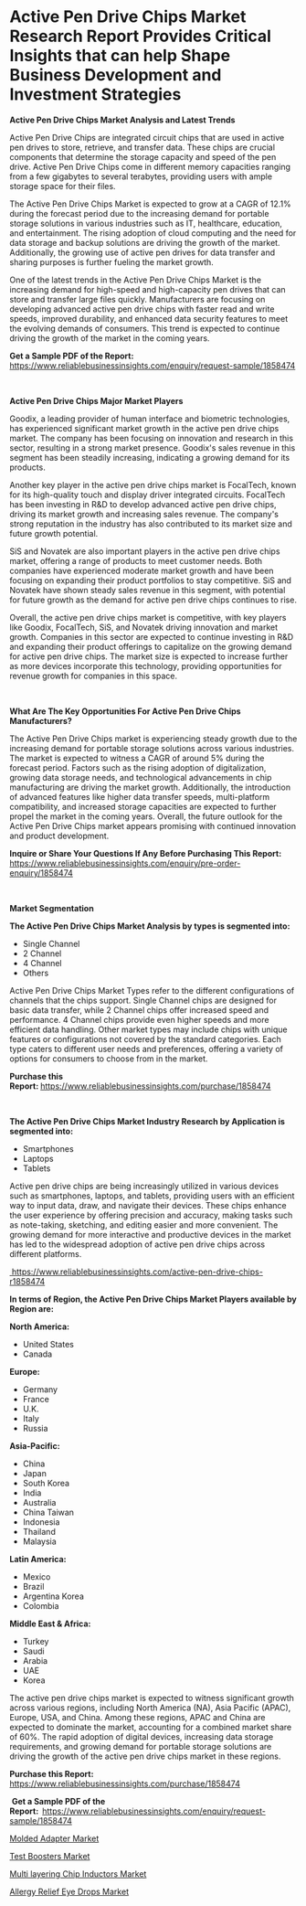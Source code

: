 <p><h1>Active Pen Drive Chips Market Research Report Provides Critical Insights that can help Shape Business Development and Investment Strategies</h1></p><p><strong>Active Pen Drive Chips Market Analysis and Latest Trends</strong></p>
<p><p>Active Pen Drive Chips are integrated circuit chips that are used in active pen drives to store, retrieve, and transfer data. These chips are crucial components that determine the storage capacity and speed of the pen drive. Active Pen Drive Chips come in different memory capacities ranging from a few gigabytes to several terabytes, providing users with ample storage space for their files.</p><p>The Active Pen Drive Chips Market is expected to grow at a CAGR of 12.1% during the forecast period due to the increasing demand for portable storage solutions in various industries such as IT, healthcare, education, and entertainment. The rising adoption of cloud computing and the need for data storage and backup solutions are driving the growth of the market. Additionally, the growing use of active pen drives for data transfer and sharing purposes is further fueling the market growth.</p><p>One of the latest trends in the Active Pen Drive Chips Market is the increasing demand for high-speed and high-capacity pen drives that can store and transfer large files quickly. Manufacturers are focusing on developing advanced active pen drive chips with faster read and write speeds, improved durability, and enhanced data security features to meet the evolving demands of consumers. This trend is expected to continue driving the growth of the market in the coming years.</p></p>
<p><strong>Get a Sample PDF of the Report:&nbsp;</strong> <a href="https://www.reliablebusinessinsights.com/enquiry/request-sample/1858474">https://www.reliablebusinessinsights.com/enquiry/request-sample/1858474</a></p>
<p>&nbsp;</p>
<p><strong>Active Pen Drive Chips Major Market Players</strong></p>
<p><p>Goodix, a leading provider of human interface and biometric technologies, has experienced significant market growth in the active pen drive chips market. The company has been focusing on innovation and research in this sector, resulting in a strong market presence. Goodix's sales revenue in this segment has been steadily increasing, indicating a growing demand for its products.</p><p>Another key player in the active pen drive chips market is FocalTech, known for its high-quality touch and display driver integrated circuits. FocalTech has been investing in R&D to develop advanced active pen drive chips, driving its market growth and increasing sales revenue. The company's strong reputation in the industry has also contributed to its market size and future growth potential.</p><p>SiS and Novatek are also important players in the active pen drive chips market, offering a range of products to meet customer needs. Both companies have experienced moderate market growth and have been focusing on expanding their product portfolios to stay competitive. SiS and Novatek have shown steady sales revenue in this segment, with potential for future growth as the demand for active pen drive chips continues to rise.</p><p>Overall, the active pen drive chips market is competitive, with key players like Goodix, FocalTech, SiS, and Novatek driving innovation and market growth. Companies in this sector are expected to continue investing in R&D and expanding their product offerings to capitalize on the growing demand for active pen drive chips. The market size is expected to increase further as more devices incorporate this technology, providing opportunities for revenue growth for companies in this space.</p></p>
<p>&nbsp;</p>
<p><strong>What Are The Key Opportunities For Active Pen Drive Chips Manufacturers?</strong></p>
<p><p>The Active Pen Drive Chips market is experiencing steady growth due to the increasing demand for portable storage solutions across various industries. The market is expected to witness a CAGR of around 5% during the forecast period. Factors such as the rising adoption of digitalization, growing data storage needs, and technological advancements in chip manufacturing are driving the market growth. Additionally, the introduction of advanced features like higher data transfer speeds, multi-platform compatibility, and increased storage capacities are expected to further propel the market in the coming years. Overall, the future outlook for the Active Pen Drive Chips market appears promising with continued innovation and product development.</p></p>
<p><strong>Inquire or Share Your Questions If Any Before Purchasing This Report:</strong> <a href="https://www.reliablebusinessinsights.com/enquiry/pre-order-enquiry/1858474">https://www.reliablebusinessinsights.com/enquiry/pre-order-enquiry/1858474</a></p>
<p>&nbsp;</p>
<p><strong>Market Segmentation</strong></p>
<p><strong>The Active Pen Drive Chips Market Analysis by types is segmented into:</strong></p>
<p><ul><li>Single Channel</li><li>2 Channel</li><li>4 Channel</li><li>Others</li></ul></p>
<p><p>Active Pen Drive Chips Market Types refer to the different configurations of channels that the chips support. Single Channel chips are designed for basic data transfer, while 2 Channel chips offer increased speed and performance. 4 Channel chips provide even higher speeds and more efficient data handling. Other market types may include chips with unique features or configurations not covered by the standard categories. Each type caters to different user needs and preferences, offering a variety of options for consumers to choose from in the market.</p></p>
<p><strong>Purchase this Report:&nbsp;</strong><a href="https://www.reliablebusinessinsights.com/purchase/1858474">https://www.reliablebusinessinsights.com/purchase/1858474</a></p>
<p>&nbsp;</p>
<p><strong>The Active Pen Drive Chips Market Industry Research by Application is segmented into:</strong></p>
<p><ul><li>Smartphones</li><li>Laptops</li><li>Tablets</li></ul></p>
<p><p>Active pen drive chips are being increasingly utilized in various devices such as smartphones, laptops, and tablets, providing users with an efficient way to input data, draw, and navigate their devices. These chips enhance the user experience by offering precision and accuracy, making tasks such as note-taking, sketching, and editing easier and more convenient. The growing demand for more interactive and productive devices in the market has led to the widespread adoption of active pen drive chips across different platforms.</p></p>
<p><a href="https://www.reliablebusinessinsights.com/active-pen-drive-chips-r1858474">&nbsp;https://www.reliablebusinessinsights.com/active-pen-drive-chips-r1858474</a></p>
<p><strong>In terms of Region, the Active Pen Drive Chips Market Players available by Region are:</strong></p>
<p>
    <p> <strong> North America: </strong>
        <ul>
            <li>United States</li>
            <li>Canada</li>
        </ul>
        </p> 
    <p> <strong> Europe: </strong>
        <ul>
            <li>Germany</li>
            <li>France</li>
            <li>U.K.</li>
            <li>Italy</li>
            <li>Russia</li>
        </ul>
        </p> 
    <p> <strong> Asia-Pacific: </strong>
        <ul>
            <li>China</li>
            <li>Japan</li>
            <li>South Korea</li>
            <li>India</li>
            <li>Australia</li>
            <li>China Taiwan</li>
            <li>Indonesia</li>
            <li>Thailand</li>
            <li>Malaysia</li>
        </ul>
        </p> 
    <p> <strong> Latin America: </strong>
        <ul>
            <li>Mexico</li>
            <li>Brazil</li>
            <li>Argentina Korea</li>
            <li>Colombia</li>
        </ul>
        </p> 
    <p> <strong> Middle East & Africa: </strong>
        <ul>
            <li>Turkey</li>
            <li>Saudi</li>
            <li>Arabia</li>
            <li>UAE</li>
            <li>Korea</li>
        </ul>
    </p>
    </p>
<p><p>The active pen drive chips market is expected to witness significant growth across various regions, including North America (NA), Asia Pacific (APAC), Europe, USA, and China. Among these regions, APAC and China are expected to dominate the market, accounting for a combined market share of 60%. The rapid adoption of digital devices, increasing data storage requirements, and growing demand for portable storage solutions are driving the growth of the active pen drive chips market in these regions.</p></p>
<p><strong>Purchase this Report: </strong><a href="https://www.reliablebusinessinsights.com/purchase/1858474">https://www.reliablebusinessinsights.com/purchase/1858474</a></p>
<p>&nbsp;<strong>Get a Sample PDF of the Report:&nbsp;&nbsp;</strong><a href="https://www.reliablebusinessinsights.com/enquiry/request-sample/1858474">https://www.reliablebusinessinsights.com/enquiry/request-sample/1858474</a></p>
<p><strong></strong></p>
<p><p><a href="https://medium.com/@nathan.skinner8798456/global-molded-adapter-market-opportunities-and-forecast-for-period-from-2024-to-2031-85159677cc9d">Molded Adapter Market</a></p><p><a href="https://www.linkedin.com/pulse/navigating-global-test-boosters-market-landscape-trends-q8zke">Test Boosters Market</a></p><p><a href="https://medium.com/@rontayewer0/multi-layering-chip-inductors-market-emerging-trends-and-future-prospects-for-period-from-2024-to-327abbe15431">Multi layering Chip Inductors Market</a></p><p><a href="https://www.linkedin.com/pulse/allergy-relief-eye-drops-market-outlook-forecast-from-2024-jdjpf">Allergy Relief Eye Drops Market</a></p></p>